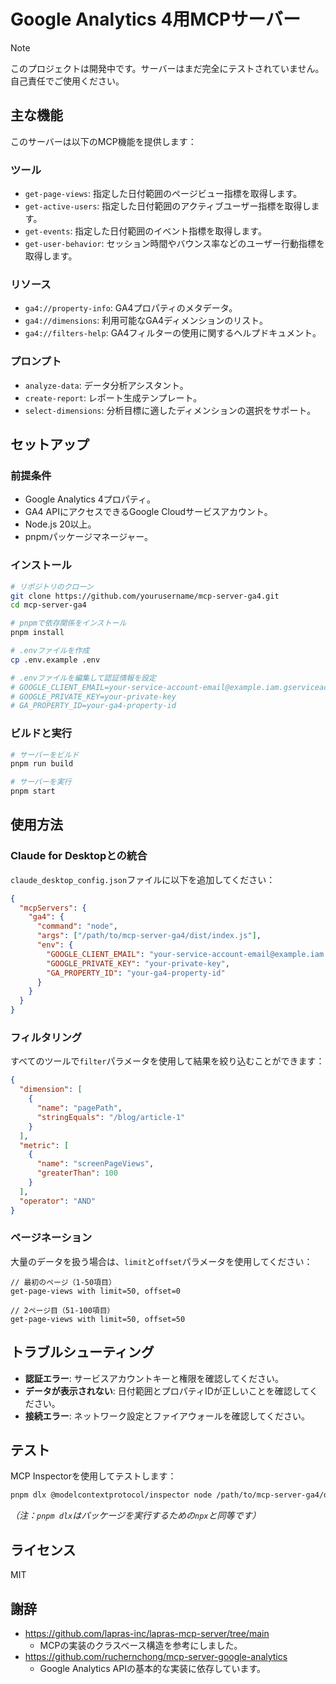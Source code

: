 # Google Analytics 4用MCPサーバー

>[!NOTE]
>このプロジェクトは開発中です。サーバーはまだ完全にテストされていません。自己責任でご使用ください。

## 主な機能

このサーバーは以下のMCP機能を提供します：

### ツール

*   `get-page-views`: 指定した日付範囲のページビュー指標を取得します。
*   `get-active-users`: 指定した日付範囲のアクティブユーザー指標を取得します。
*   `get-events`: 指定した日付範囲のイベント指標を取得します。
*   `get-user-behavior`: セッション時間やバウンス率などのユーザー行動指標を取得します。

### リソース

*   `ga4://property-info`: GA4プロパティのメタデータ。
*   `ga4://dimensions`: 利用可能なGA4ディメンションのリスト。
*   `ga4://filters-help`: GA4フィルターの使用に関するヘルプドキュメント。

### プロンプト

*   `analyze-data`: データ分析アシスタント。
*   `create-report`: レポート生成テンプレート。
*   `select-dimensions`: 分析目標に適したディメンションの選択をサポート。

## セットアップ

### 前提条件

*   Google Analytics 4プロパティ。
*   GA4 APIにアクセスできるGoogle Cloudサービスアカウント。
*   Node.js 20以上。
*   pnpmパッケージマネージャー。

### インストール

```bash
# リポジトリのクローン
git clone https://github.com/yourusername/mcp-server-ga4.git
cd mcp-server-ga4

# pnpmで依存関係をインストール
pnpm install

# .envファイルを作成
cp .env.example .env

# .envファイルを編集して認証情報を設定
# GOOGLE_CLIENT_EMAIL=your-service-account-email@example.iam.gserviceaccount.com
# GOOGLE_PRIVATE_KEY=your-private-key
# GA_PROPERTY_ID=your-ga4-property-id
```

### ビルドと実行

```bash
# サーバーをビルド
pnpm run build

# サーバーを実行
pnpm start
```

## 使用方法

### Claude for Desktopとの統合

`claude_desktop_config.json`ファイルに以下を追加してください：

```json
{
  "mcpServers": {
    "ga4": {
      "command": "node",
      "args": ["/path/to/mcp-server-ga4/dist/index.js"],
      "env": {
        "GOOGLE_CLIENT_EMAIL": "your-service-account-email@example.iam.gserviceaccount.com",
        "GOOGLE_PRIVATE_KEY": "your-private-key",
        "GA_PROPERTY_ID": "your-ga4-property-id"
      }
    }
  }
}
```

### フィルタリング

すべてのツールで`filter`パラメータを使用して結果を絞り込むことができます：

```json
{
  "dimension": [
    {
      "name": "pagePath",
      "stringEquals": "/blog/article-1"
    }
  ],
  "metric": [
    {
      "name": "screenPageViews",
      "greaterThan": 100
    }
  ],
  "operator": "AND"
}
```

### ページネーション

大量のデータを扱う場合は、`limit`と`offset`パラメータを使用してください：

```
// 最初のページ（1-50項目）
get-page-views with limit=50, offset=0

// 2ページ目（51-100項目）
get-page-views with limit=50, offset=50
```

## トラブルシューティング

*   **認証エラー**: サービスアカウントキーと権限を確認してください。
*   **データが表示されない**: 日付範囲とプロパティIDが正しいことを確認してください。
*   **接続エラー**: ネットワーク設定とファイアウォールを確認してください。

## テスト

MCP Inspectorを使用してテストします：

```bash
pnpm dlx @modelcontextprotocol/inspector node /path/to/mcp-server-ga4/dist/index.js
```
*（注：`pnpm dlx`はパッケージを実行するための`npx`と同等です）*

## ライセンス

MIT

## 謝辞
- https://github.com/lapras-inc/lapras-mcp-server/tree/main
  - MCPの実装のクラスベース構造を参考にしました。
- https://github.com/ruchernchong/mcp-server-google-analytics
  - Google Analytics APIの基本的な実装に依存しています。